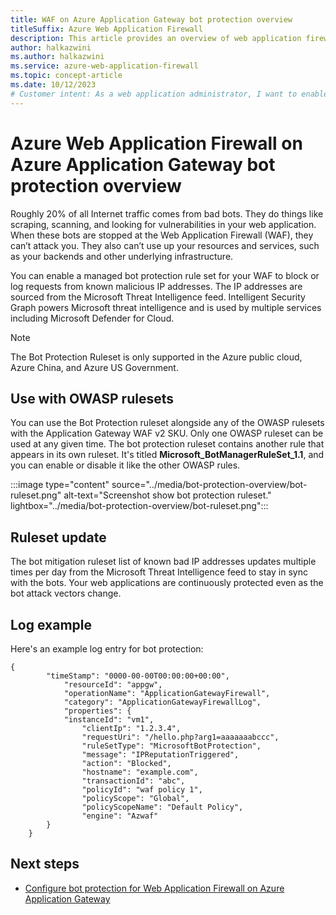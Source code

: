```yaml
---
title: WAF on Azure Application Gateway bot protection overview
titleSuffix: Azure Web Application Firewall
description: This article provides an overview of web application firewall (WAF) on Application Gateway bot protection
author: halkazwini
ms.author: halkazwini
ms.service: azure-web-application-firewall
ms.topic: concept-article
ms.date: 10/12/2023
# Customer intent: As a web application administrator, I want to enable bot protection on the Web Application Firewall, so that I can prevent malicious bots from damaging my application and consuming valuable resources.
---
```


# Azure Web Application Firewall on Azure Application Gateway bot protection overview

Roughly 20% of all Internet traffic comes from bad bots. They do things like scraping, scanning, and looking for vulnerabilities in your web application. When these bots are stopped at the Web Application Firewall (WAF), they can’t attack you. They also can’t use up your resources and services, such as your backends and other underlying infrastructure.

You can enable a managed bot protection rule set for your WAF to block or log requests from known malicious IP addresses. The IP addresses are sourced from the Microsoft Threat Intelligence feed. Intelligent Security Graph powers Microsoft threat intelligence and is used by multiple services including Microsoft Defender for Cloud.

> [!NOTE]
> The Bot Protection Ruleset is only supported in the Azure public cloud, Azure China, and Azure US Government. 

## Use with OWASP rulesets

You can use the Bot Protection ruleset alongside any of the OWASP rulesets with the Application Gateway WAF v2 SKU. Only one OWASP ruleset can be used at any given time. The bot protection ruleset contains another rule that appears in its own ruleset. It's titled **Microsoft_BotManagerRuleSet_1.1**, and you can  enable or disable it like the other OWASP rules.

:::image type="content" source="../media/bot-protection-overview/bot-ruleset.png" alt-text="Screenshot show bot protection ruleset." lightbox="../media/bot-protection-overview/bot-ruleset.png":::

## Ruleset update

The bot mitigation ruleset list of known bad IP addresses updates multiple times per day from the Microsoft Threat Intelligence feed to stay in sync with the bots. Your web applications are continuously protected even as the bot attack vectors change.

## Log example

Here's an example log entry for bot protection:

```
{
        "timeStamp": "0000-00-00T00:00:00+00:00",
            "resourceId": "appgw",
            "operationName": "ApplicationGatewayFirewall",
            "category": "ApplicationGatewayFirewallLog",
            "properties": {
            "instanceId": "vm1",
                "clientIp": "1.2.3.4",
                "requestUri": "/hello.php?arg1=aaaaaaabccc",
                "ruleSetType": "MicrosoftBotProtection",
                "message": "IPReputationTriggered",
                "action": "Blocked",
                "hostname": "example.com",
                "transactionId": "abc",
                "policyId": "waf policy 1",
                "policyScope": "Global",
                "policyScopeName": "Default Policy",
                "engine": "Azwaf"
        }
    }
```

## Next steps

- [Configure bot protection for Web Application Firewall on Azure Application Gateway](bot-protection.md)
